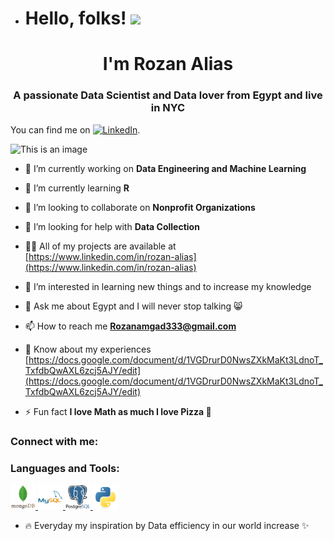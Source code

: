 - # Hello, folks! <img src="https://raw.githubusercontent.com/MartinHeinz/MartinHeinz/master/wave.gif" width="30px">
<h1 align="center"> I'm Rozan Alias</h1>
<h3 align="center">A passionate Data Scientist and Data lover from Egypt and live in NYC </h3>


You can find me on [![LinkedIn][2.2]][2].

<!-- Icons -->

[2.2]: https://raw.githubusercontent.com/MartinHeinz/MartinHeinz/master/linkedin-3-16.png (LinkedIn icon without padding)

<!-- Links to your social media accounts -->

[2]: https://www.linkedin.com/in/rozan-alias/


![This is an image](https://myoctocat.com/assets/images/base-octocat.svg) 



- 🔭 I’m currently working on **Data Engineering and Machine Learning**

- 🌱 I’m currently learning **R**

- 👯 I’m looking to collaborate on **Nonprofit Organizations**

- 🤝 I’m looking for help with **Data Collection**

- 👨‍💻 All of my projects are available at [https://www.linkedin.com/in/rozan-alias](https://www.linkedin.com/in/rozan-alias)


- 👀 I’m interested in learning new things and to increase my knowledge 
 
- 💬 Ask me about Egypt and I will never stop talking 😸
- 📫 How to reach me **Rozanamgad333@gmail.com**

- 📄 Know about my experiences [https://docs.google.com/document/d/1VGDrurD0NwsZXkMaKt3LdnoT_TxfdbQwAXL6zcj5AJY/edit](https://docs.google.com/document/d/1VGDrurD0NwsZXkMaKt3LdnoT_TxfdbQwAXL6zcj5AJY/edit)

- ⚡ Fun fact **I love Math as much I love Pizza 🍕**

<h3 align="left">Connect with me:</h3>
<p align="left">
</p>

<h3 align="left">Languages and Tools:</h3>
<p align="left"> <a href="https://www.mongodb.com/" target="_blank" rel="noreferrer"> <img src="https://raw.githubusercontent.com/devicons/devicon/master/icons/mongodb/mongodb-original-wordmark.svg" alt="mongodb" width="40" height="40"/> </a> <a href="https://www.mysql.com/" target="_blank" rel="noreferrer"> <img src="https://raw.githubusercontent.com/devicons/devicon/master/icons/mysql/mysql-original-wordmark.svg" alt="mysql" width="40" height="40"/> </a> <a href="https://www.postgresql.org" target="_blank" rel="noreferrer"> <img src="https://raw.githubusercontent.com/devicons/devicon/master/icons/postgresql/postgresql-original-wordmark.svg" alt="postgresql" width="40" height="40"/> </a> <a href="https://www.python.org" target="_blank" rel="noreferrer"> <img src="https://raw.githubusercontent.com/devicons/devicon/master/icons/python/python-original.svg" alt="python" width="40" height="40"/> </a> </p>

 
- 🔥  Everyday my inspiration by Data efficiency in our world increase ✨

<!---
rozanalias/rozanalias is a ✨ special ✨ repository because its `README.md` (this file) appears on your GitHub profile.
You can click the Preview link to take a look at your changes.
--->
